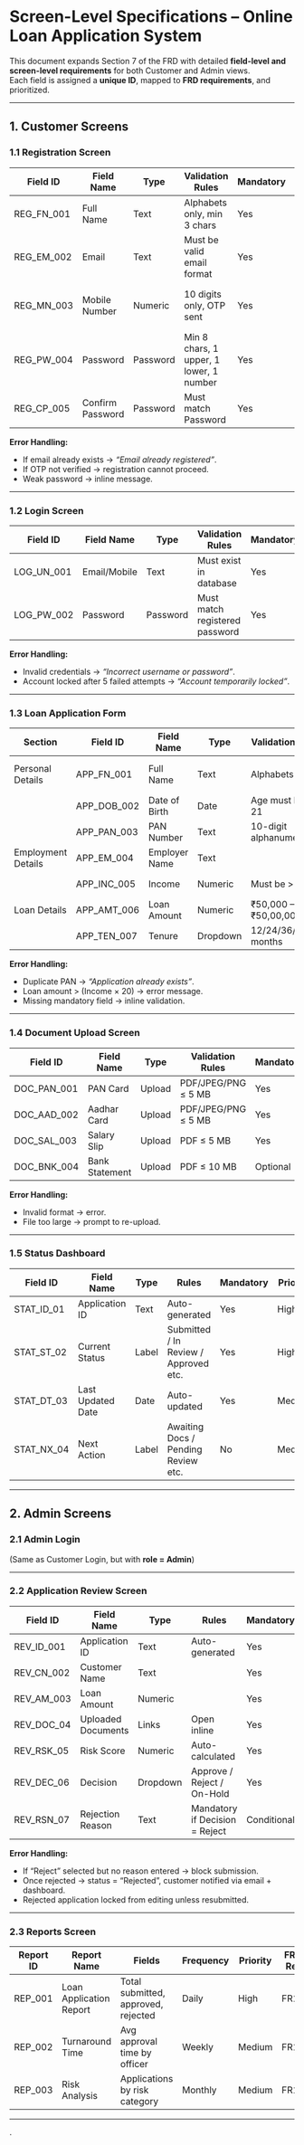 # Screen-Level Specifications – Online Loan Application System  

This document expands Section 7 of the FRD with detailed **field-level and screen-level requirements** for both Customer and Admin views.  
Each field is assigned a **unique ID**, mapped to **FRD requirements**, and prioritized.  

---

## 1. Customer Screens  

### 1.1 Registration Screen  

| Field ID   | Field Name       | Type      | Validation Rules                          | Mandatory | Priority | FRD Ref | Notes |
|------------|-----------------|-----------|-------------------------------------------|-----------|----------|---------|-------|
| REG_FN_001 | Full Name        | Text      | Alphabets only, min 3 chars               | Yes       | High     | FR1     |       |
| REG_EM_002 | Email            | Text      | Must be valid email format                | Yes       | High     | FR1     | Unique |
| REG_MN_003 | Mobile Number    | Numeric   | 10 digits only, OTP sent                  | Yes       | High     | FR2     | OTP verified before save |
| REG_PW_004 | Password         | Password  | Min 8 chars, 1 upper, 1 lower, 1 number   | Yes       | High     | FR2     | Show password toggle |
| REG_CP_005 | Confirm Password | Password  | Must match Password                       | Yes       | High     | FR2     |       |

**Error Handling:**  
- If email already exists → *“Email already registered”*.  
- If OTP not verified → registration cannot proceed.  
- Weak password → inline message.  

---

### 1.2 Login Screen  

| Field ID   | Field Name   | Type      | Validation Rules               | Mandatory | Priority | FRD Ref | Notes |
|------------|-------------|-----------|--------------------------------|-----------|----------|---------|-------|
| LOG_UN_001 | Email/Mobile | Text     | Must exist in database          | Yes       | High     | FR2     |       |
| LOG_PW_002 | Password     | Password | Must match registered password | Yes       | High     | FR2     |       |

**Error Handling:**  
- Invalid credentials → *“Incorrect username or password”*.  
- Account locked after 5 failed attempts → *“Account temporarily locked”*.  

---

### 1.3 Loan Application Form  

| Section            | Field ID    | Field Name       | Type      | Validation Rules                         | Mandatory | Priority | FRD Ref | Notes |
|--------------------|-------------|------------------|-----------|------------------------------------------|-----------|----------|---------|-------|
| Personal Details   | APP_FN_001  | Full Name        | Text      | Alphabets only                           | Yes       | High     | FR3     | Pre-filled from registration |
|                    | APP_DOB_002 | Date of Birth    | Date      | Age must be ≥ 21                         | Yes       | High     | FR3     |       |
|                    | APP_PAN_003 | PAN Number       | Text      | 10-digit alphanumeric                    | Yes       | High     | FR4     | Unique |
| Employment Details | APP_EM_004  | Employer Name    | Text      |                                          | Yes       | Medium   | FR5     |       |
|                    | APP_INC_005 | Income           | Numeric   | Must be > 0                              | Yes       | High     | FR5     | Monthly income |
| Loan Details       | APP_AMT_006 | Loan Amount      | Numeric   | ₹50,000 – ₹50,00,000                     | Yes       | High     | FR6     |       |
|                    | APP_TEN_007 | Tenure           | Dropdown  | 12/24/36/48/60 months                    | Yes       | Medium   | FR6     |       |

**Error Handling:**  
- Duplicate PAN → *“Application already exists”*.  
- Loan amount > (Income × 20) → error message.  
- Missing mandatory field → inline validation.  

---

### 1.4 Document Upload Screen  

| Field ID    | Field Name     | Type    | Validation Rules             | Mandatory | Priority | FRD Ref | Notes |
|-------------|---------------|---------|------------------------------|-----------|----------|---------|-------|
| DOC_PAN_001 | PAN Card       | Upload  | PDF/JPEG/PNG ≤ 5 MB          | Yes       | High     | FR7     | OCR-enabled |
| DOC_AAD_002 | Aadhar Card    | Upload  | PDF/JPEG/PNG ≤ 5 MB          | Yes       | High     | FR7     | OCR-enabled |
| DOC_SAL_003 | Salary Slip    | Upload  | PDF ≤ 5 MB                   | Yes       | High     | FR7     | Only if employed |
| DOC_BNK_004 | Bank Statement | Upload  | PDF ≤ 10 MB                  | Optional  | Medium   | FR7     | For self-employed |

**Error Handling:**  
- Invalid format → error.  
- File too large → prompt to re-upload.  

---

### 1.5 Status Dashboard  

| Field ID   | Field Name        | Type     | Rules                                 | Mandatory | Priority | FRD Ref | Notes |
|------------|------------------|---------|---------------------------------------|-----------|----------|---------|-------|
| STAT_ID_01 | Application ID    | Text    | Auto-generated                        | Yes       | High     | FR8     |       |
| STAT_ST_02 | Current Status    | Label   | Submitted / In Review / Approved etc. | Yes       | High     | FR8     | Color-coded |
| STAT_DT_03 | Last Updated Date | Date    | Auto-updated                          | Yes       | Medium   | FR8     |       |
| STAT_NX_04 | Next Action       | Label   | Awaiting Docs / Pending Review etc.   | No        | Medium   | FR8     |       |

---

## 2. Admin Screens  

### 2.1 Admin Login  

(Same as Customer Login, but with **role = Admin**)  

---

### 2.2 Application Review Screen  

| Field ID   | Field Name        | Type     | Rules                                   | Mandatory | Priority | FRD Ref | Notes |
|------------|------------------|---------|-----------------------------------------|-----------|----------|---------|-------|
| REV_ID_001 | Application ID    | Text     | Auto-generated                          | Yes       | High     | FR9     |       |
| REV_CN_002 | Customer Name     | Text     |                                         | Yes       | High     | FR9     |       |
| REV_AM_003 | Loan Amount       | Numeric  |                                         | Yes       | High     | FR9     |       |
| REV_DOC_04 | Uploaded Documents| Links    | Open inline                             | Yes       | High     | FR9     | OCR view enabled |
| REV_RSK_05 | Risk Score        | Numeric  | Auto-calculated                         | Yes       | High     | FR10    |       |
| REV_DEC_06 | Decision          | Dropdown | Approve / Reject / On-Hold              | Yes       | High     | FR11    | Mandatory before save |
| REV_RSN_07 | Rejection Reason  | Text     | Mandatory if Decision = Reject          | Conditional | High  | FR11    | Visible only if rejected |

**Error Handling:**  
- If “Reject” selected but no reason entered → block submission.  
- Once rejected → status = “Rejected”, customer notified via email + dashboard.  
- Rejected application locked from editing unless resubmitted.  

---

### 2.3 Reports Screen  

| Report ID | Report Name              | Fields                                   | Frequency | Priority | FRD Ref | Notes |
|-----------|--------------------------|------------------------------------------|-----------|----------|---------|-------|
| REP_001   | Loan Application Report  | Total submitted, approved, rejected       | Daily     | High     | FR12    | Export to CSV |
| REP_002   | Turnaround Time          | Avg approval time by officer             | Weekly    | Medium   | FR12    | Dashboard |
| REP_003   | Risk Analysis            | Applications by risk category            | Monthly   | Medium   | FR12    | Dashboard |

---
.  

